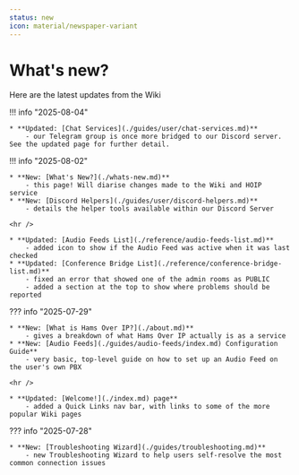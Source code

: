 ```yaml
---
status: new
icon: material/newspaper-variant
---
```


# What's new?

Here are the latest updates from the Wiki

!!! info "2025-08-04"

    * **Updated: [Chat Services](./guides/user/chat-services.md)** 
        - our Telegram group is once more bridged to our Discord server.  See the updated page for further detail.

!!! info "2025-08-02"

    * **New: [What's New?](./whats-new.md)** 
        - this page! Will diarise changes made to the Wiki and HOIP service
    * **New: [Discord Helpers](./guides/user/discord-helpers.md)** 
        - details the helper tools available within our Discord Server

    <hr />

    * **Updated: [Audio Feeds List](./reference/audio-feeds-list.md)** 
        - added icon to show if the Audio Feed was active when it was last checked
    * **Updated: [Conference Bridge List](./reference/conference-bridge-list.md)** 
        - fixed an error that showed one of the admin rooms as PUBLIC
        - added a section at the top to show where problems should be reported

??? info "2025-07-29"

    * **New: [What is Hams Over IP?](./about.md)**
        - gives a breakdown of what Hams Over IP actually is as a service
    * **New: [Audio Feeds](./guides/audio-feeds/index.md) Configuration Guide**
        - very basic, top-level guide on how to set up an Audio Feed on the user's own PBX
    
    <hr />

    * **Updated: [Welcome!](./index.md) page**
        - added a Quick Links nav bar, with links to some of the more popular Wiki pages

??? info "2025-07-28"

    * **New: [Troubleshooting Wizard](./guides/troubleshooting.md)**
        - new Troubleshooting Wizard to help users self-resolve the most common connection issues
